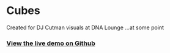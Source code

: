 # Cubes

Created for DJ Cutman visuals at DNA Lounge ...at some point

### [View the live demo on Github](https://controllingtransmission.github.io/cubes/)
